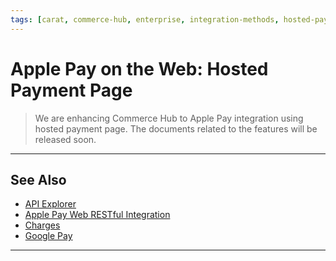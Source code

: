 ```yaml
---
tags: [carat, commerce-hub, enterprise, integration-methods, hosted-payment-page, web, online, apple-pay, wallet]
---
```


# Apple Pay on the Web: Hosted Payment Page

<!-- theme: danger -->
> We are enhancing Commerce Hub to Apple Pay integration using hosted payment page. The documents related to the features will be released soon.

<!---
## Step 1: Configure Apple Pay on the Web

The Apple developer account will need to be configured with the merchant information to accept [Apple Pay on the web](https://help.apple.com/developer-account/#/dev1731126fb). This includes creating a merchant identifier, creating a processing certificate, registering the merchant and creating a merchant identity certificate.

---

## Step 2: Support Apple Pay on the Web

The merchant can start supporting Apple Pay on their [Hosted Payment Page](?path=docs/Online-Mobile-Digital/Hosted-Payment-Page/Hosted-Payment-Page.md) by configuring the settings in the Virtual Terminal.

1. Login
2. Click Customize
3. Do this thing.

---

## Step 3: Presenting the Payment Sheet

The merchant can enhance the purchase experience from their website by creating a streamlined checkout process and presenting a customized Apple Pay payment sheet that allows customers to promptly authorize a payment and complete their transaction. Refer to Apple's website on how to customize the [payment sheet](https://developer.apple.com/design/human-interface-guidelines/apple-pay/overview/checkout-and-payment/#customize-the-payment-sheet).
--->

---

## See Also

- [API Explorer](../api/?type=post&path=/payments/v1/charges)
- [Apple Pay Web RESTful Integration](?path=docs/Online-Mobile-Digital/Wallets-AltPayments/Apple-Pay/Apple-Pay-Web-REST.md)
- [Charges](?path=docs/Resources/API-Documents/Payments/Charges.md)
- [Google Pay](?path=docs/Online-Mobile-Digital/Wallets-AltPayments/Google-Pay/Google-Pay.md)

<!---
- [Apple Pay App Integration](?path=docs/Online-Mobile-Digital/Wallets-AltPayments/Apple-Pay/Apple-Pay-App.md)
--->
---